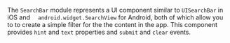 The `SearchBar` module represents a UI component similar to `UISearchBar` in iOS and `	android.widget.SearchView` for Android, both of which allow you to to create a simple filter for the the content in the app. 
This component provides `hint` and `text` properties and `submit` and `clear` events.
